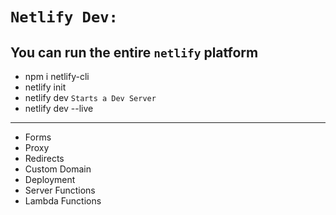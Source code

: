 # `Netlify Dev:`

## You can run the entire `netlify` platform

- npm i netlify-cli
- netlify init
- netlify dev `Starts a Dev Server`
- netlify dev --live

---

- Forms
- Proxy
- Redirects
- Custom Domain
- Deployment
- Server Functions
- Lambda Functions
